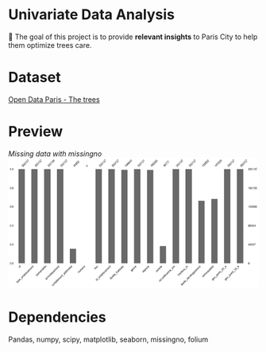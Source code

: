 # Univariate Data Analysis
:dart: The goal of this project is to provide **relevant insights** to Paris City to help them optimize trees care.

# Dataset
[Open Data Paris - The trees](https://opendata.paris.fr/explore/dataset/les-arbres/)

# Preview
*Missing data with missingno*
<img src="./pictures\missing_values_in_data.png">

# Dependencies
Pandas, numpy, scipy, matplotlib, seaborn, missingno, folium
